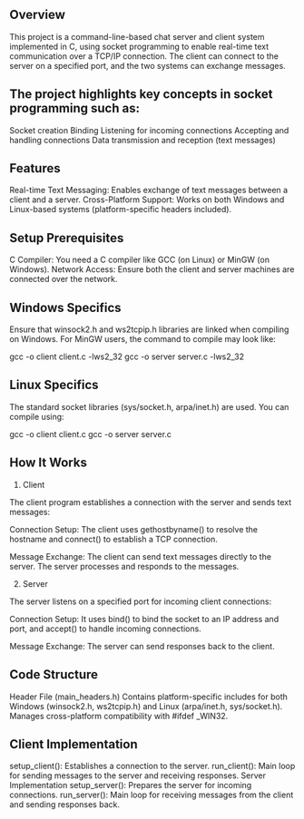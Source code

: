 Overview
--------
This project is a command-line-based chat server and client system implemented in C, using socket programming to enable real-time text communication over a TCP/IP connection. The client can connect to the server on a specified port, and the two systems can exchange messages.


The project highlights key concepts in socket programming such as:
-----------------------------------------------------------------
Socket creation
Binding
Listening for incoming connections
Accepting and handling connections
Data transmission and reception (text messages)


Features
--------
Real-time Text Messaging: Enables exchange of text messages between a client and a server.
Cross-Platform Support: Works on both Windows and Linux-based systems (platform-specific headers included).


Setup
Prerequisites
-------------
C Compiler: You need a C compiler like GCC (on Linux) or MinGW (on Windows).
Network Access: Ensure both the client and server machines are connected over the network.


Windows Specifics
-----------------
Ensure that winsock2.h and ws2tcpip.h libraries are linked when compiling on Windows.
For MinGW users, the command to compile may look like:

gcc -o client client.c -lws2_32
gcc -o server server.c -lws2_32


Linux Specifics
---------------
The standard socket libraries (sys/socket.h, arpa/inet.h) are used.
You can compile using:

gcc -o client client.c
gcc -o server server.c


How It Works
------------

1. Client

The client program establishes a connection with the server and sends text messages:

Connection Setup:
The client uses gethostbyname() to resolve the hostname and connect() to establish a TCP connection.

Message Exchange:
The client can send text messages directly to the server. The server processes and responds to the messages.



2. Server

The server listens on a specified port for incoming client connections:

Connection Setup:
It uses bind() to bind the socket to an IP address and port, and accept() to handle incoming connections.

Message Exchange:
The server can send responses back to the client.


Code Structure
--------------
Header File (main_headers.h)
Contains platform-specific includes for both Windows (winsock2.h, ws2tcpip.h) and Linux (arpa/inet.h, sys/socket.h).
Manages cross-platform compatibility with #ifdef _WIN32.


Client Implementation
---------------------
setup_client(): Establishes a connection to the server.
run_client(): Main loop for sending messages to the server and receiving responses.
Server Implementation
setup_server(): Prepares the server for incoming connections.
run_server(): Main loop for receiving messages from the client and sending responses back.